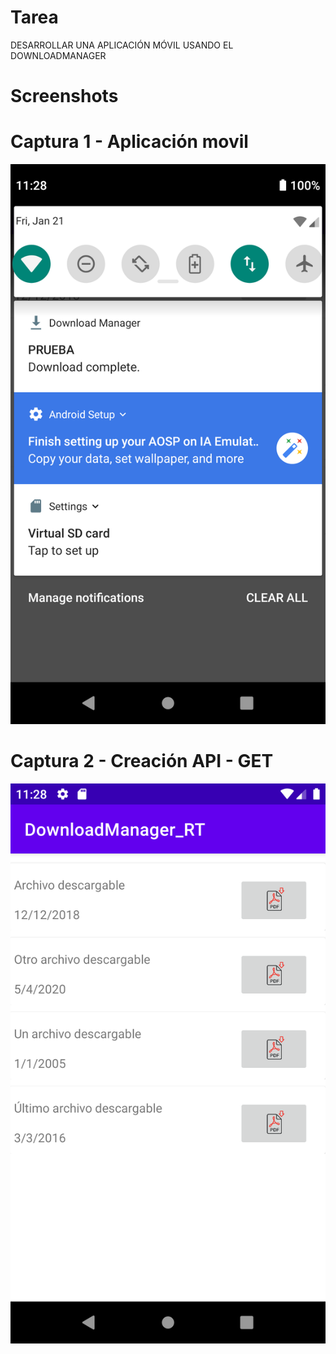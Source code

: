 # Tarea
DESARROLLAR UNA APLICACIÓN MÓVIL USANDO EL DOWNLOADMANAGER

# Screenshots

# Captura 1 - Aplicación movil
![](https://github.com/cturriagos/DownloadManager_RT/blob/master/Screenshots/Captura1.png)

# Captura 2 - Creación API - GET
![](https://github.com/cturriagos/DownloadManager_RT/blob/master/Screenshots/Captura2.png)
